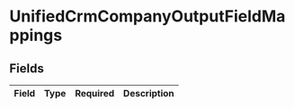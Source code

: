 # UnifiedCrmCompanyOutputFieldMappings


## Fields

| Field       | Type        | Required    | Description |
| ----------- | ----------- | ----------- | ----------- |